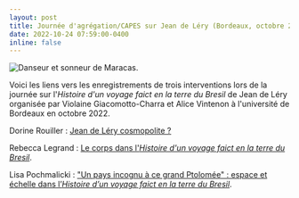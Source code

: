 ```yaml
---
layout: post
title: Journée d'agrégation/CAPES sur Jean de Léry (Bordeaux, octobre 2022)
date: 2022-10-24 07:59:00-0400
inline: false
---
```


![Danseur et sonneur de Maracas](http://cornucopia16.com/wp-content/uploads/2022/12/Illustrations_de_Histoire_dun_voyage_...Léry_Jean_btv1b2000031d_71.jpeg "Danseur et sonneur de Maracas").

Voici les liens vers les enregistrements de trois interventions lors de la journée sur l'_Histoire d'un voyage faict en la terre du Bresil_ de Jean de Léry organisée par Violaine Giacomotto-Charra et Alice Vintenon à l'université de Bordeaux en octobre 2022.

Dorine Rouiller : [Jean de Léry cosmopolite ?](https://www.youtube.com/watch?v=6Pz-5reMU94)

Rebecca Legrand : [Le corps dans l'_Histoire d'un voyage faict en la terre du Bresil_](https://www.youtube.com/watch?v=jS6T_r2PXrw).

Lisa Pochmalicki : ["Un pays incognu à ce grand Ptolomée" : espace et échelle dans l’_Histoire d’un voyage faict en la terre du Bresil_](https://www.youtube.com/watch?v=8H_TKfEUQB0).
